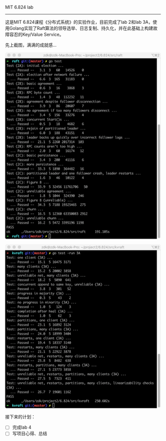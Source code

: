 MIT 6.824 lab

------

这是MIT 6.824课程《分布式系统》的实验作业，目前完成了lab 2和lab 3A，使用Golang实现了Raft算法的领导选举、日志复制、持久化，并在此基础上构建故障容忍的Key/Value Service。

先上截图，满满的成就感...

![lab 2 passed](README.assets/image-20200806121615030.png)

![lab 3A passed](README.assets/image-20200806122403959.png)

接下来的计划：

- [ ] 完成lab 4
- [ ] 写项目心得、总结